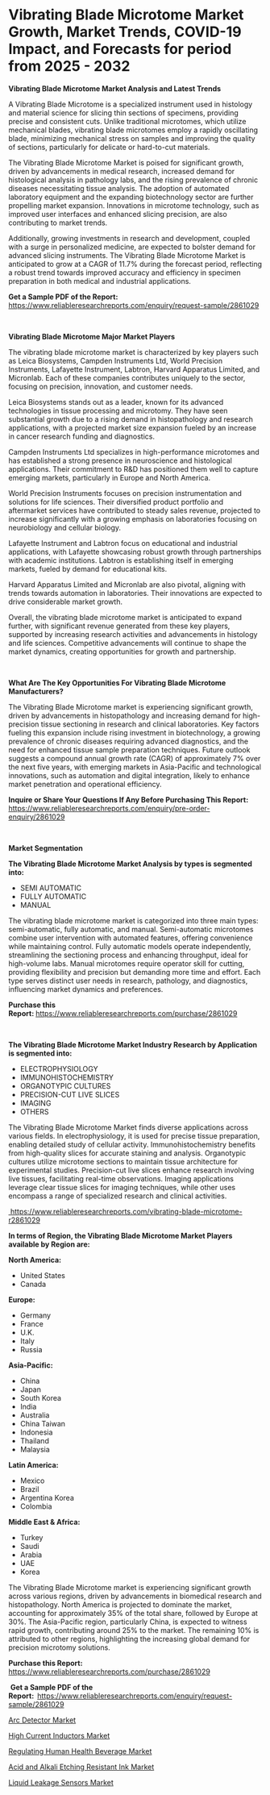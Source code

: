 <p><h1>Vibrating Blade Microtome Market Growth, Market Trends, COVID-19 Impact, and Forecasts for period from 2025 - 2032</h1></p><p><strong>Vibrating Blade Microtome Market Analysis and Latest Trends</strong></p>
<p><p>A Vibrating Blade Microtome is a specialized instrument used in histology and material science for slicing thin sections of specimens, providing precise and consistent cuts. Unlike traditional microtomes, which utilize mechanical blades, vibrating blade microtomes employ a rapidly oscillating blade, minimizing mechanical stress on samples and improving the quality of sections, particularly for delicate or hard-to-cut materials.</p><p>The Vibrating Blade Microtome Market is poised for significant growth, driven by advancements in medical research, increased demand for histological analysis in pathology labs, and the rising prevalence of chronic diseases necessitating tissue analysis. The adoption of automated laboratory equipment and the expanding biotechnology sector are further propelling market expansion. Innovations in microtome technology, such as improved user interfaces and enhanced slicing precision, are also contributing to market trends.</p><p>Additionally, growing investments in research and development, coupled with a surge in personalized medicine, are expected to bolster demand for advanced slicing instruments. The Vibrating Blade Microtome Market is anticipated to grow at a CAGR of 11.7% during the forecast period, reflecting a robust trend towards improved accuracy and efficiency in specimen preparation in both medical and industrial applications.</p></p>
<p><strong>Get a Sample PDF of the Report:&nbsp;</strong> <a href="https://www.reliableresearchreports.com/enquiry/request-sample/2861029?utm_campaign=2286&utm_medium=2&utm_source=Github&utm_content=ia&utm_term=12032025&utm_id=vibrating-blade-microtome">https://www.reliableresearchreports.com/enquiry/request-sample/2861029</a></p>
<p>&nbsp;</p>
<p><strong>Vibrating Blade Microtome Major Market Players</strong></p>
<p><p>The vibrating blade microtome market is characterized by key players such as Leica Biosystems, Campden Instruments Ltd, World Precision Instruments, Lafayette Instrument, Labtron, Harvard Apparatus Limited, and Micronlab. Each of these companies contributes uniquely to the sector, focusing on precision, innovation, and customer needs.</p><p>Leica Biosystems stands out as a leader, known for its advanced technologies in tissue processing and microtomy. They have seen substantial growth due to a rising demand in histopathology and research applications, with a projected market size expansion fueled by an increase in cancer research funding and diagnostics.</p><p>Campden Instruments Ltd specializes in high-performance microtomes and has established a strong presence in neuroscience and histological applications. Their commitment to R&D has positioned them well to capture emerging markets, particularly in Europe and North America.</p><p>World Precision Instruments focuses on precision instrumentation and solutions for life sciences. Their diversified product portfolio and aftermarket services have contributed to steady sales revenue, projected to increase significantly with a growing emphasis on laboratories focusing on neurobiology and cellular biology.</p><p>Lafayette Instrument and Labtron focus on educational and industrial applications, with Lafayette showcasing robust growth through partnerships with academic institutions. Labtron is establishing itself in emerging markets, fueled by demand for educational kits.</p><p>Harvard Apparatus Limited and Micronlab are also pivotal, aligning with trends towards automation in laboratories. Their innovations are expected to drive considerable market growth.</p><p>Overall, the vibrating blade microtome market is anticipated to expand further, with significant revenue generated from these key players, supported by increasing research activities and advancements in histology and life sciences. Competitive advancements will continue to shape the market dynamics, creating opportunities for growth and partnership.</p></p>
<p>&nbsp;</p>
<p><strong>What Are The Key Opportunities For Vibrating Blade Microtome Manufacturers?</strong></p>
<p><p>The Vibrating Blade Microtome market is experiencing significant growth, driven by advancements in histopathology and increasing demand for high-precision tissue sectioning in research and clinical laboratories. Key factors fueling this expansion include rising investment in biotechnology, a growing prevalence of chronic diseases requiring advanced diagnostics, and the need for enhanced tissue sample preparation techniques. Future outlook suggests a compound annual growth rate (CAGR) of approximately 7% over the next five years, with emerging markets in Asia-Pacific and technological innovations, such as automation and digital integration, likely to enhance market penetration and operational efficiency.</p></p>
<p><strong>Inquire or Share Your Questions If Any Before Purchasing This Report:</strong> <a href="https://www.reliableresearchreports.com/enquiry/pre-order-enquiry/2861029?utm_campaign=2286&utm_medium=2&utm_source=Github&utm_content=ia&utm_term=12032025&utm_id=vibrating-blade-microtome">https://www.reliableresearchreports.com/enquiry/pre-order-enquiry/2861029</a></p>
<p>&nbsp;</p>
<p><strong>Market Segmentation</strong></p>
<p><strong>The Vibrating Blade Microtome Market Analysis by types is segmented into:</strong></p>
<p><ul><li>SEMI AUTOMATIC</li><li>FULLY AUTOMATIC</li><li>MANUAL</li></ul></p>
<p><p>The vibrating blade microtome market is categorized into three main types: semi-automatic, fully automatic, and manual. Semi-automatic microtomes combine user intervention with automated features, offering convenience while maintaining control. Fully automatic models operate independently, streamlining the sectioning process and enhancing throughput, ideal for high-volume labs. Manual microtomes require operator skill for cutting, providing flexibility and precision but demanding more time and effort. Each type serves distinct user needs in research, pathology, and diagnostics, influencing market dynamics and preferences.</p></p>
<p><strong>Purchase this Report:&nbsp;</strong><a href="https://www.reliableresearchreports.com/purchase/2861029?utm_campaign=2286&utm_medium=2&utm_source=Github&utm_content=ia&utm_term=12032025&utm_id=vibrating-blade-microtome">https://www.reliableresearchreports.com/purchase/2861029</a></p>
<p>&nbsp;</p>
<p><strong>The Vibrating Blade Microtome Market Industry Research by Application is segmented into:</strong></p>
<p><ul><li>ELECTROPHYSIOLOGY</li><li>IMMUNOHISTOCHEMISTRY</li><li>ORGANOTYPIC CULTURES</li><li>PRECISION-CUT LIVE SLICES</li><li>IMAGING</li><li>OTHERS</li></ul></p>
<p><p>The Vibrating Blade Microtome Market finds diverse applications across various fields. In electrophysiology, it is used for precise tissue preparation, enabling detailed study of cellular activity. Immunohistochemistry benefits from high-quality slices for accurate staining and analysis. Organotypic cultures utilize microtome sections to maintain tissue architecture for experimental studies. Precision-cut live slices enhance research involving live tissues, facilitating real-time observations. Imaging applications leverage clear tissue slices for imaging techniques, while other uses encompass a range of specialized research and clinical activities.</p></p>
<p><a href="https://www.reliableresearchreports.com/vibrating-blade-microtome-r2861029?utm_campaign=2286&utm_medium=2&utm_source=Github&utm_content=ia&utm_term=12032025&utm_id=vibrating-blade-microtome">&nbsp;https://www.reliableresearchreports.com/vibrating-blade-microtome-r2861029</a></p>
<p><strong>In terms of Region, the Vibrating Blade Microtome Market Players available by Region are:</strong></p>
<p>
    <p> <strong> North America: </strong>
        <ul>
            <li>United States</li>
            <li>Canada</li>
        </ul>
        </p> 
    <p> <strong> Europe: </strong>
        <ul>
            <li>Germany</li>
            <li>France</li>
            <li>U.K.</li>
            <li>Italy</li>
            <li>Russia</li>
        </ul>
        </p> 
    <p> <strong> Asia-Pacific: </strong>
        <ul>
            <li>China</li>
            <li>Japan</li>
            <li>South Korea</li>
            <li>India</li>
            <li>Australia</li>
            <li>China Taiwan</li>
            <li>Indonesia</li>
            <li>Thailand</li>
            <li>Malaysia</li>
        </ul>
        </p> 
    <p> <strong> Latin America: </strong>
        <ul>
            <li>Mexico</li>
            <li>Brazil</li>
            <li>Argentina Korea</li>
            <li>Colombia</li>
        </ul>
        </p> 
    <p> <strong> Middle East & Africa: </strong>
        <ul>
            <li>Turkey</li>
            <li>Saudi</li>
            <li>Arabia</li>
            <li>UAE</li>
            <li>Korea</li>
        </ul>
    </p>
    </p>
<p><p>The Vibrating Blade Microtome market is experiencing significant growth across various regions, driven by advancements in biomedical research and histopathology. North America is projected to dominate the market, accounting for approximately 35% of the total share, followed by Europe at 30%. The Asia-Pacific region, particularly China, is expected to witness rapid growth, contributing around 25% to the market. The remaining 10% is attributed to other regions, highlighting the increasing global demand for precision microtomy solutions.</p></p>
<p><strong>Purchase this Report: </strong><a href="https://www.reliableresearchreports.com/purchase/2861029?utm_campaign=2286&utm_medium=2&utm_source=Github&utm_content=ia&utm_term=12032025&utm_id=vibrating-blade-microtome">https://www.reliableresearchreports.com/purchase/2861029</a></p>
<p>&nbsp;<strong>Get a Sample PDF of the Report:&nbsp;&nbsp;</strong><a href="https://www.reliableresearchreports.com/enquiry/request-sample/2861029?utm_campaign=2286&utm_medium=2&utm_source=Github&utm_content=ia&utm_term=12032025&utm_id=vibrating-blade-microtome">https://www.reliableresearchreports.com/enquiry/request-sample/2861029</a></p>
<p><strong></strong></p>
<p><p><a href="https://www.linkedin.com/pulse/arc-detector-market-trends-insights-type-application-analysis-irlhe?utm_campaign=2286&utm_medium=2&utm_source=Github&utm_content=ia&utm_term=12032025&utm_id=vibrating-blade-microtome">Arc Detector Market</a></p><p><a href="https://www.linkedin.com/pulse/future-trends-high-current-inductors-market-2025-2032-size-fc49e?utm_campaign=2286&utm_medium=2&utm_source=Github&utm_content=ia&utm_term=12032025&utm_id=vibrating-blade-microtome">High Current Inductors Market</a></p><p><a href="https://github.com/kuziaaring40/Market-Research-Report-List-1/blob/main/regulating-human-health-beverage-market.md?utm_campaign=2286&utm_medium=2&utm_source=Github&utm_content=ia&utm_term=12032025&utm_id=vibrating-blade-microtome">Regulating Human Health Beverage Market</a></p><p><a href="https://github.com/bauzolesco/Market-Research-Report-List-1/blob/main/acid-and-alkali-etching-resistant-ink-market.md?utm_campaign=2286&utm_medium=2&utm_source=Github&utm_content=ia&utm_term=12032025&utm_id=vibrating-blade-microtome">Acid and Alkali Etching Resistant Ink Market</a></p><p><a href="https://www.linkedin.com/pulse/liquid-leakage-sensors-market-maturity-analysis-regional-yfrpf?utm_campaign=2286&utm_medium=2&utm_source=Github&utm_content=ia&utm_term=12032025&utm_id=vibrating-blade-microtome">Liquid Leakage Sensors Market</a></p></p>